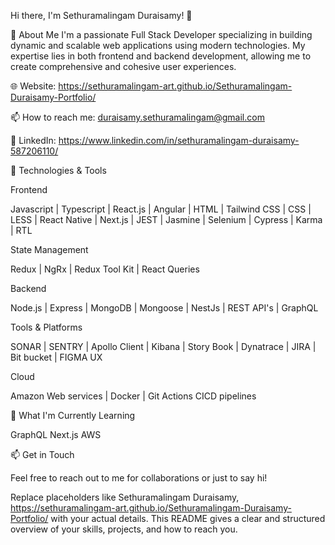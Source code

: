 Hi there, I'm Sethuramalingam Duraisamy! 👋

🚀 About Me
I'm a passionate Full Stack Developer specializing in building dynamic and scalable web applications using modern technologies. My expertise lies in both frontend and backend development, allowing me to create comprehensive and cohesive user experiences.

🌐 Website: https://sethuramalingam-art.github.io/Sethuramalingam-Duraisamy-Portfolio/

📫 How to reach me: duraisamy.sethuramalingam@gmail.com

💼 LinkedIn: https://www.linkedin.com/in/sethuramalingam-duraisamy-587206110/

🔧 Technologies & Tools

Frontend

Javascript | Typescript | React.js | Angular | HTML | Tailwind CSS | CSS | LESS | React Native | Next.js | JEST | Jasmine | Selenium | Cypress | Karma | RTL 

State Management 

Redux | NgRx | Redux Tool Kit | React Queries

Backend

Node.js | Express | MongoDB | Mongoose | NestJs | REST API's | GraphQL 

Tools & Platforms

SONAR | SENTRY | Apollo Client | Kibana | Story Book | Dynatrace | JIRA | Bit bucket | FIGMA UX

Cloud

Amazon Web services | Docker | Git Actions CICD pipelines

🌱 What I'm Currently Learning

GraphQL
Next.js
AWS

📫 Get in Touch

Feel free to reach out to me for collaborations or just to say hi!

Replace placeholders like Sethuramalingam Duraisamy, https://sethuramalingam-art.github.io/Sethuramalingam-Duraisamy-Portfolio/  with your actual details. This README gives a clear and structured overview of your skills, projects, and how to reach you.
